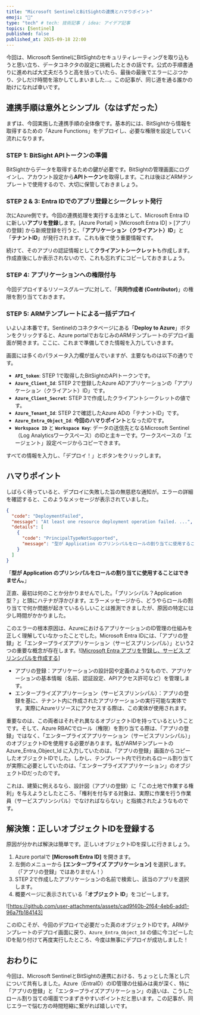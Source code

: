 ```yaml
---
title: "Microsoft SentinelとBitSightの連携とハマりポイント"
emoji: "🤖" 
type: "tech" # tech: 技術記事 / idea: アイデア記事
topics: [Sentinel] 
published: false
published_at: 2025-09-18 22:00
---
```


今回は、Microsoft SentinelにBitSightのセキュリティレーティングを取り込もうと思い立ち、データコネクタの設定に挑戦したときの話です。公式の手順書通りに進めれば大丈夫だろうと高を括っていたら、最後の最後でエラーにぶつかり、少しだけ時間を溶かしてしまいました…。この記事が、同じ道を通る誰かの助けになれば幸いです。

## 連携手順は意外とシンプル（なはずだった）

まずは、今回実施した連携手順の全体像です。基本的には、BitSightから情報を取得するための「Azure Functions」をデプロイし、必要な権限を設定していく流れになります。

### STEP 1: BitSight APIトークンの準備

BitSightからデータを取得するための鍵が必要です。BitSightの管理画面にログインし、アカウント設定から**APIトークン**を取得します。これは後ほどARMテンプレートで使用するので、大切に保管しておきましょう。

### STEP 2 & 3: Entra IDでのアプリ登録とシークレット発行

次にAzure側です。今回の連携処理を実行する主体として、Microsoft Entra ID に新しい**アプリを登録**します。[Azure Portal] > [Microsoft Entra ID] > [アプリの登録] から新規登録を行うと、「**アプリケーション（クライアント）ID**」と「**テナントID**」が発行されます。これも後で使う重要情報です。

続けて、そのアプリの認証情報として**クライアントシークレット**も作成します。作成直後にしか表示されないので、これも忘れずにコピーしておきましょう。

### STEP 4: アプリケーションへの権限付与

今回デプロイするリソースグループに対して、「**共同作成者 (Contributor)**」の権限を割り当てておきます。

### STEP 5: ARMテンプレートによる一括デプロイ

いよいよ本番です。Sentinelのコネクタページにある「**Deploy to Azure**」ボタンをクリックすると、Azure portalでおなじみのARMテンプレートのデプロイ画面が開きます。ここに、これまで準備してきた情報を入力していきます。

画面には多くのパラメータ入力欄が並んでいますが、主要なものは以下の通りです。

  * **`API_token`**: STEP 1で取得したBitSightのAPIトークンです。
  * **`Azure_Client_Id`**: STEP 2で登録したAzure ADアプリケーションの「アプリケーション（クライアント）ID」です。
  * **`Azure_Client_Secret`**: STEP 3で作成したクライアントシークレットの値です。
  * **`Azure_Tenant_Id`**: STEP 2で確認したAzure ADの「テナントID」です。
  * **`Azure_Entra_Object_Id`**: **今回のハマりポイント**となったIDです。
  * **`Workspace ID`** と **`Workspace Key`**: データの送信先となるMicrosoft Sentinel（Log Analyticsワークスペース）のIDと主キーです。ワークスペースの「エージェント」設定ページからコピーできます。

すべての情報を入力し、「デプロイ！」とボタンをクリックします。

## ハマりポイント

しばらく待っていると、デプロイに失敗した旨の無慈悲な通知が。エラーの詳細を確認すると、このようなメッセージが表示されていました。

```json
{
  "code": "DeploymentFailed",
  "message": "At least one resource deployment operation failed. ...",
  "details": [
    {
      "code": "PrincipalTypeNotSupported",
      "message": "型が Application のプリンシパルをロールの割り当てに使用することはできません。"
    }
  ]
}
```

「**型が Application のプリンシパルをロールの割り当てに使用することはできません。**」

正直、最初は何のことか分かりませんでした。「プリンシパル？Application型？」と頭にハテナが浮かびます。エラーメッセージから、どうやらロールの割り当てで何か問題が起きているらしいことは推測できましたが、原因の特定には少し時間がかかりました。

このエラーの根本原因は、AzureにおけるアプリケーションのID管理の仕組みを正しく理解していなかったことでした。Microsoft Entra IDには、「アプリの登録」と「エンタープライズアプリケーション（サービスプリンシパル）」という2つの重要な概念が存在します。![[Microsoft Entra アプリを登録し、サービス プリンシパルを作成する](https://learn.microsoft.com/en-us/entra/identity-platform/howto-create-service-principal-portal)]

- アプリの登録：アプリケーションの設計図や定義のようなもので、アプリケーションの基本情報（名前、認証設定、APIアクセス許可など）を管理します。
- エンタープライズアプリケーション（サービスプリンシパル）：アプリの登録を基に、テナント内に作成されたアプリケーションの実行可能な実体です。実際にAzureリソースにアクセスする際は、この実体が使用されます。

重要なのは、この両者はそれぞれ異なるオブジェクトIDを持っているということです。そして、Azure RBACでロール（権限）を割り当てる際は、「アプリの登録」ではなく、「エンタープライズアプリケーション（サービスプリンシパル）」のオブジェクトIDを使用する必要があります。私がARMテンプレートの Azure_Entra_Object_Id に入力していたのは、「アプリの登録」画面からコピーしたオブジェクトIDでした。しかし、テンプレート内で行われるロール割り当てが実際に必要としていたのは、「エンタープライズアプリケーション」のオブジェクトIDだったのです。

これは、建築に例えるなら、設計図（アプリの登録）に「この土地で作業する権利」を与えようとしたところ、「権利を付与する対象は、実際に作業を行う作業員（サービスプリンシパル）でなければならない」と指摘されたようなものです。

## 解決策：正しいオブジェクトIDを登録する

原因が分かれば解決は簡単です。正しいオブジェクトIDを探しに行きましょう。

1.  Azure portalで **[Microsoft Entra ID]** を開きます。
2.  左側のメニューから **[エンタープライズ アプリケーション]** を選択します。（「アプリの登録」ではありません！）
3.  STEP 2で作成したアプリケーションの名前で検索し、該当のアプリを選択します。
4.  概要ページに表示されている「**オブジェクト ID**」をコピーします。

![https://github.com/user-attachments/assets/cad9f40b-2f64-4eb6-add1-96a7fb184143]

このIDこそが、今回のデプロイで必要だった真のオブジェクトIDです。ARMテンプレートのデプロイ画面に戻り、`Azure_Entra_Object_Id` の値に今コピーしたIDを貼り付けて再度実行したところ、今度は無事にデプロイが成功しました！

## おわりに

今回は、Microsoft SentinelとBitSightの連携における、ちょっとした落とし穴について共有しました。Azure（EntraID）のID管理の仕組みは奥が深く、特に「アプリの登録」と「エンタープライズアプリケーション」の違いは、こうしたロール割り当ての場面でつまずきやすいポイントだと思います。この記事が、同じエラーで悩む方の時間短縮に繋がれば嬉しいです。

